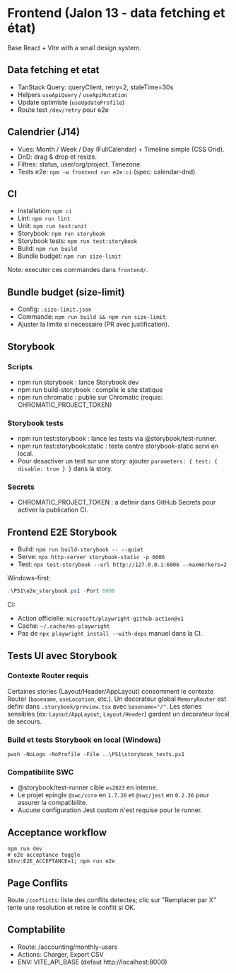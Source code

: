 # Frontend (Jalon 13 - data fetching et état)

Base React + Vite with a small design system.

## Data fetching et etat

- TanStack Query: queryClient, retry=2, staleTime=30s
- Helpers `useApiQuery` / `useApiMutation`
- Update optimiste (`useUpdateProfile`)
- Route test `/dev/retry` pour e2e

## Calendrier (J14)

- Vues: Month / Week / Day (FullCalendar) + Timeline simple (CSS Grid).
- DnD: drag & drop et resize.
- Filtres: status, user/org/project. Timezone.
- Tests e2e: `npm -w frontend run e2e:ci` (spec: calendar-dnd).

## CI

- Installation: `npm ci`
- Lint: `npm run lint`
- Unit: `npm run test:unit`
- Storybook: `npm run storybook`
- Storybook tests: `npm run test:storybook`
- Build: `npm run build`
- Bundle budget: `npm run size-limit`

Note: executer ces commandes dans `frontend/`.

## Bundle budget (size-limit)

* Config: `.size-limit.json`
* Commande: `npm run build && npm run size-limit`
* Ajuster la limite si necessaire (PR avec justification).

## Storybook

### Scripts

* npm run storybook : lance Storybook dev
* npm run build-storybook : compile le site statique
* npm run chromatic : publie sur Chromatic (requis: CHROMATIC_PROJECT_TOKEN)

### Storybook tests

* npm run test:storybook : lance les tests via @storybook/test-runner.
* npm run test:storybook:static : teste contre storybook-static servi en local.
* Pour desactiver un test sur une story: ajouter `parameters: { test: { disable: true } }` dans la story.

### Secrets

* CHROMATIC_PROJECT_TOKEN : a definir dans GitHub Secrets pour activer la publication CI.

## Frontend E2E Storybook

* Build: `npm run build-storybook -- --quiet`
* Serve: `npx http-server storybook-static -p 6006`
* Test: `npx test-storybook --url http://127.0.0.1:6006 --maxWorkers=2`

Windows-first:

```powershell
.\PS1\e2e_storybook.ps1 -Port 6006
```

CI:

* Action officielle: `microsoft/playwright-github-action@v1`
* Cache: `~/.cache/ms-playwright`
* Pas de `npx playwright install --with-deps` manuel dans la CI.

## Tests UI avec Storybook

### Contexte Router requis

Certaines stories (Layout/Header/AppLayout) consomment le contexte Router (`basename`, `useLocation`, etc.).
Un decorateur global `MemoryRouter` est defini dans `.storybook/preview.tsx` avec `basename="/"`.
Les stories sensibles (ex: `Layout/AppLayout`, `Layout/Header`) gardent un decorateur local de secours.

### Build et tests Storybook en local (Windows)

```
pwsh -NoLogo -NoProfile -File ..\PS1\storybook_tests.ps1
```

### Compatibilite SWC

* @storybook/test-runner cible `es2023` en interne.
* Le projet epingle `@swc/core` en `1.7.26` et `@swc/jest` en `0.2.36` pour assurer la compatibilite.
* Aucune configuration Jest custom n'est requise pour le runner.

## Acceptance workflow

```
npm run dev
# e2e acceptance toggle
$Env:E2E_ACCEPTANCE=1; npm run e2e
```

## Page Conflits

Route `/conflicts`: liste des conflits detectes; clic sur "Remplacer par X" tente une resolution et retire le conflit si OK.

## Comptabilite

* Route: /accounting/monthly-users
* Actions: Charger, Export CSV
* ENV: VITE_API_BASE (defaut http://localhost:8000)
